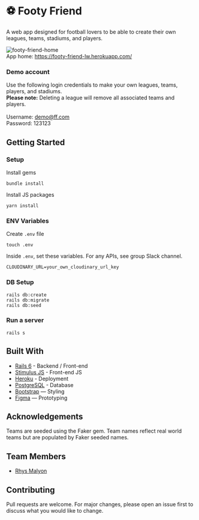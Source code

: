 # ⚽ Footy Friend

A web app designed for football lovers to be able to create their own leagues, teams, stadiums, and players. 

![footy-friend-home](https://user-images.githubusercontent.com/32938384/132212378-7aa377a8-a4be-4101-b1ed-314ebe0026c6.png)
<br>
App home: https://footy-friend-lw.herokuapp.com/
<br>
### Demo account
Use the following login credentials to make your own leagues, teams, players, and stadiums.
<br>
<strong>Please note:</strong> Deleting a league will remove all associated teams and players.
<br>
<br>
Username: demo@ff.com
<br>
Password: 123123

   

## Getting Started
### Setup

Install gems
```
bundle install
```
Install JS packages
```
yarn install
```

### ENV Variables
Create `.env` file
```
touch .env
```
Inside `.env`, set these variables. For any APIs, see group Slack channel.
```
CLOUDINARY_URL=your_own_cloudinary_url_key
```

### DB Setup
```
rails db:create
rails db:migrate
rails db:seed
```

### Run a server
```
rails s
```

## Built With
- [Rails 6](https://guides.rubyonrails.org/) - Backend / Front-end
- [Stimulus JS](https://stimulus.hotwired.dev/) - Front-end JS
- [Heroku](https://heroku.com/) - Deployment
- [PostgreSQL](https://www.postgresql.org/) - Database
- [Bootstrap](https://getbootstrap.com/) — Styling
- [Figma](https://www.figma.com) — Prototyping

## Acknowledgements
Teams are seeded using the Faker gem. Team names reflect real world teams but are populated by Faker seeded names.

## Team Members
- [Rhys Malyon](https://www.linkedin.com/in/rhysmalyon/)

## Contributing
Pull requests are welcome. For major changes, please open an issue first to discuss what you would like to change.
